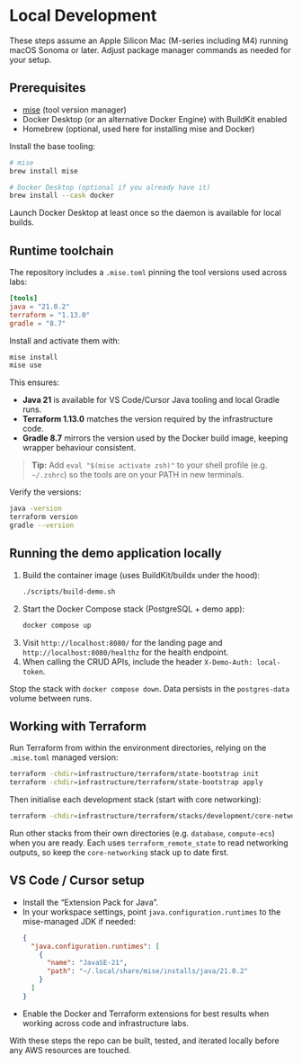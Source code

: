 # Local Development

These steps assume an Apple Silicon Mac (M-series including M4) running macOS Sonoma or later. Adjust package manager commands as needed for your setup.

## Prerequisites

- [mise](https://mise.jdx.dev/) (tool version manager)
- Docker Desktop (or an alternative Docker Engine) with BuildKit enabled
- Homebrew (optional, used here for installing mise and Docker)

Install the base tooling:

```bash
# mise
brew install mise

# Docker Desktop (optional if you already have it)
brew install --cask docker
```

Launch Docker Desktop at least once so the daemon is available for local builds.

## Runtime toolchain

The repository includes a `.mise.toml` pinning the tool versions used across labs:

```toml
[tools]
java = "21.0.2"
terraform = "1.13.0"
gradle = "8.7"
```

Install and activate them with:

```bash
mise install
mise use
```

This ensures:

- **Java 21** is available for VS Code/Cursor Java tooling and local Gradle runs.
- **Terraform 1.13.0** matches the version required by the infrastructure code.
- **Gradle 8.7** mirrors the version used by the Docker build image, keeping wrapper behaviour consistent.

> **Tip:** Add `eval "$(mise activate zsh)"` to your shell profile (e.g. `~/.zshrc`) so the tools are on your PATH in new terminals.

Verify the versions:

```bash
java -version
terraform version
gradle --version
```

## Running the demo application locally

1. Build the container image (uses BuildKit/buildx under the hood):
   ```bash
   ./scripts/build-demo.sh
   ```
2. Start the Docker Compose stack (PostgreSQL + demo app):
   ```bash
   docker compose up
   ```
3. Visit `http://localhost:8080/` for the landing page and `http://localhost:8080/healthz` for the health endpoint.
4. When calling the CRUD APIs, include the header `X-Demo-Auth: local-token`.

Stop the stack with `docker compose down`. Data persists in the `postgres-data` volume between runs.

## Working with Terraform

Run Terraform from within the environment directories, relying on the `.mise.toml` managed version:

```bash
terraform -chdir=infrastructure/terraform/state-bootstrap init
terraform -chdir=infrastructure/terraform/state-bootstrap apply
```

Then initialise each development stack (start with core networking):

```bash
terraform -chdir=infrastructure/terraform/stacks/development/core-networking init -migrate-state
```

Run other stacks from their own directories (e.g. `database`, `compute-ecs`) when you are ready. Each uses `terraform_remote_state` to read networking outputs, so keep the `core-networking` stack up to date first.

## VS Code / Cursor setup

- Install the “Extension Pack for Java”.
- In your workspace settings, point `java.configuration.runtimes` to the mise-managed JDK if needed:
  ```json
  {
    "java.configuration.runtimes": [
      {
        "name": "JavaSE-21",
        "path": "~/.local/share/mise/installs/java/21.0.2"
      }
    ]
  }
  ```
- Enable the Docker and Terraform extensions for best results when working across code and infrastructure labs.

With these steps the repo can be built, tested, and iterated locally before any AWS resources are touched.
